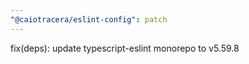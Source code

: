 ```yaml
---
"@caiotracera/eslint-config": patch
---
```


fix(deps): update typescript-eslint monorepo to v5.59.8
